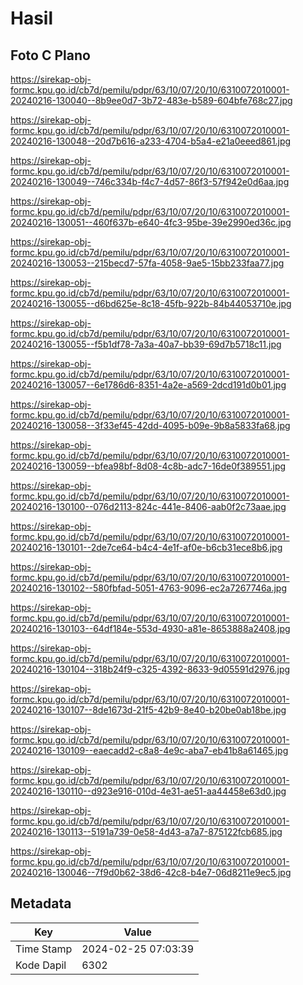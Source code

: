 # Hasil

## Foto C Plano

https://sirekap-obj-formc.kpu.go.id/cb7d/pemilu/pdpr/63/10/07/20/10/6310072010001-20240216-130040--8b9ee0d7-3b72-483e-b589-604bfe768c27.jpg

https://sirekap-obj-formc.kpu.go.id/cb7d/pemilu/pdpr/63/10/07/20/10/6310072010001-20240216-130048--20d7b616-a233-4704-b5a4-e21a0eeed861.jpg

https://sirekap-obj-formc.kpu.go.id/cb7d/pemilu/pdpr/63/10/07/20/10/6310072010001-20240216-130049--746c334b-f4c7-4d57-86f3-57f942e0d6aa.jpg

https://sirekap-obj-formc.kpu.go.id/cb7d/pemilu/pdpr/63/10/07/20/10/6310072010001-20240216-130051--460f637b-e640-4fc3-95be-39e2990ed36c.jpg

https://sirekap-obj-formc.kpu.go.id/cb7d/pemilu/pdpr/63/10/07/20/10/6310072010001-20240216-130053--215becd7-57fa-4058-9ae5-15bb233faa77.jpg

https://sirekap-obj-formc.kpu.go.id/cb7d/pemilu/pdpr/63/10/07/20/10/6310072010001-20240216-130055--d6bd625e-8c18-45fb-922b-84b44053710e.jpg

https://sirekap-obj-formc.kpu.go.id/cb7d/pemilu/pdpr/63/10/07/20/10/6310072010001-20240216-130055--f5b1df78-7a3a-40a7-bb39-69d7b5718c11.jpg

https://sirekap-obj-formc.kpu.go.id/cb7d/pemilu/pdpr/63/10/07/20/10/6310072010001-20240216-130057--6e1786d6-8351-4a2e-a569-2dcd191d0b01.jpg

https://sirekap-obj-formc.kpu.go.id/cb7d/pemilu/pdpr/63/10/07/20/10/6310072010001-20240216-130058--3f33ef45-42dd-4095-b09e-9b8a5833fa68.jpg

https://sirekap-obj-formc.kpu.go.id/cb7d/pemilu/pdpr/63/10/07/20/10/6310072010001-20240216-130059--bfea98bf-8d08-4c8b-adc7-16de0f389551.jpg

https://sirekap-obj-formc.kpu.go.id/cb7d/pemilu/pdpr/63/10/07/20/10/6310072010001-20240216-130100--076d2113-824c-441e-8406-aab0f2c73aae.jpg

https://sirekap-obj-formc.kpu.go.id/cb7d/pemilu/pdpr/63/10/07/20/10/6310072010001-20240216-130101--2de7ce64-b4c4-4e1f-af0e-b6cb31ece8b6.jpg

https://sirekap-obj-formc.kpu.go.id/cb7d/pemilu/pdpr/63/10/07/20/10/6310072010001-20240216-130102--580fbfad-5051-4763-9096-ec2a7267746a.jpg

https://sirekap-obj-formc.kpu.go.id/cb7d/pemilu/pdpr/63/10/07/20/10/6310072010001-20240216-130103--64df184e-553d-4930-a81e-8653888a2408.jpg

https://sirekap-obj-formc.kpu.go.id/cb7d/pemilu/pdpr/63/10/07/20/10/6310072010001-20240216-130104--318b24f9-c325-4392-8633-9d05591d2976.jpg

https://sirekap-obj-formc.kpu.go.id/cb7d/pemilu/pdpr/63/10/07/20/10/6310072010001-20240216-130107--8de1673d-21f5-42b9-8e40-b20be0ab18be.jpg

https://sirekap-obj-formc.kpu.go.id/cb7d/pemilu/pdpr/63/10/07/20/10/6310072010001-20240216-130109--eaecadd2-c8a8-4e9c-aba7-eb41b8a61465.jpg

https://sirekap-obj-formc.kpu.go.id/cb7d/pemilu/pdpr/63/10/07/20/10/6310072010001-20240216-130110--d923e916-010d-4e31-ae51-aa44458e63d0.jpg

https://sirekap-obj-formc.kpu.go.id/cb7d/pemilu/pdpr/63/10/07/20/10/6310072010001-20240216-130113--5191a739-0e58-4d43-a7a7-875122fcb685.jpg

https://sirekap-obj-formc.kpu.go.id/cb7d/pemilu/pdpr/63/10/07/20/10/6310072010001-20240216-130046--7f9d0b62-38d6-42c8-b4e7-06d8211e9ec5.jpg


## Metadata

| Key        | Value               |
| ---------- | ------------------- |
| Time Stamp | 2024-02-25 07:03:39 |
| Kode Dapil | 6302                |



